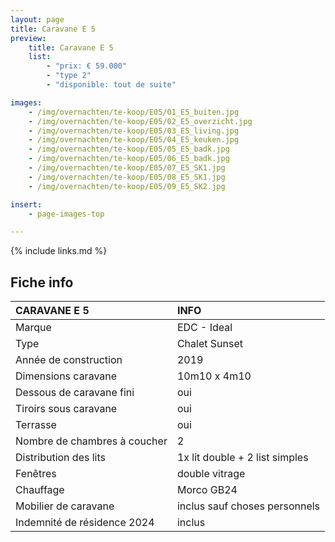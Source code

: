 ```yaml
---
layout: page
title: Caravane E 5
preview:
    title: Caravane E 5
    list:
        - "prix: € 59.000"
        - "type 2"
        - "disponible: tout de suite"

images:
    - /img/overnachten/te-koop/E05/01_E5_buiten.jpg
    - /img/overnachten/te-koop/E05/02_E5_overzicht.jpg
    - /img/overnachten/te-koop/E05/03_E5_living.jpg
    - /img/overnachten/te-koop/E05/04_E5_keuken.jpg
    - /img/overnachten/te-koop/E05/05_E5_badk.jpg
    - /img/overnachten/te-koop/E05/06_E5_badk.jpg
    - /img/overnachten/te-koop/E05/07_E5_SK1.jpg
    - /img/overnachten/te-koop/E05/08_E5_SK1.jpg
    - /img/overnachten/te-koop/E05/09_E5_SK2.jpg

insert:
    - page-images-top

---
```


{% include links.md %}



## Fiche info

CARAVANE E 5                | INFO        |
:---------------------------|:------------|
Marque                      |EDC - Ideal
Type                        |Chalet Sunset
Année de construction       |2019
Dimensions caravane         |10m10 x 4m10
Dessous de caravane fini    |oui
Tiroirs sous caravane       |oui
Terrasse                    |oui
Nombre de chambres à coucher|2
Distribution des lits       |1x lit double + 2 list simples
Fenêtres                    |double vitrage
Chauffage                   |Morco GB24
Mobilier de caravane        |inclus sauf choses personnels
Indemnité de résidence 2024 |inclus
